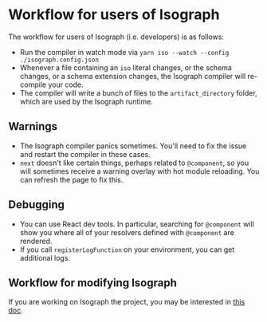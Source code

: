 # Workflow for users of Isograph

The workflow for users of Isograph (i.e. developers) is as follows:

- Run the compiler in watch mode via `yarn iso --watch --config ./isograph.config.json`
- Whenever a file containing an `iso` literal changes, or the schema changes, or a schema extension changes, the Isograph compiler will re-compile your code.
- The compiler will write a bunch of files to the `artifact_directory` folder, which are used by the Isograph runtime.

## Warnings

- The Isograph compiler panics sometimes. You'll need to fix the issue and restart the compiler in these cases.
- `next` doesn't like certain things, perhaps related to `@component`, so you will sometimes receive a warning overlay with hot module reloading. You can refresh the page to fix this.

## Debugging

- You can use React dev tools. In particular, searching for `@component` will show you where all of your resolvers defined with `@component` are rendered.
- If you call `registerLogFunction` on your environment, you can get additional logs.

## Workflow for modifying Isograph

If you are working on Isograph the project, you may be interested in [this doc](../development-workflow).
